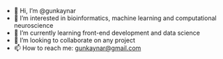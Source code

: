 - 👋 Hi, I’m @gunkaynar
- 👀 I’m interested in bioinformatics, machine learning and computational neuroscience
- 🌱 I’m currently learning front-end development and data science
- 💞️ I’m looking to collaborate on any project
- 📫 How to reach me: gunkaynar@gmail.com

